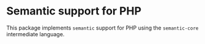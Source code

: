 # Semantic support for PHP

This package implements `semantic` support for PHP using the `semantic-core` intermediate language.

